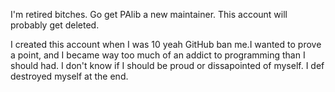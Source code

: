 I'm retired bitches. Go get PAlib a new maintainer. This account will probably get deleted.

I created this account when I was 10 yeah GitHub ban me.I wanted to prove a point, and I became way too much of an addict to programming than I should had. I don't know if I should be proud or dissapointed of myself. I def destroyed myself at the end.
